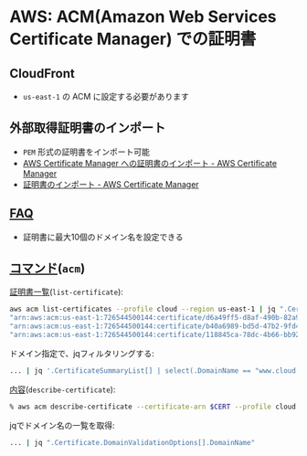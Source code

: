 # AWS: ACM(Amazon Web Services Certificate Manager) での証明書

## CloudFront

- `us-east-1` の ACM に設定する必要があります

## 外部取得証明書のインポート

- `PEM` 形式の証明書をインポート可能
- [AWS Certificate Manager への証明書のインポート - AWS Certificate Manager](https://docs.aws.amazon.com/ja_jp/acm/latest/userguide/import-certificate.html)
- [証明書のインポート - AWS Certificate Manager](https://docs.aws.amazon.com/ja_jp/acm/latest/userguide/import-certificate-api-cli.html)

## [FAQ](https://aws.amazon.com/jp/certificate-manager/faqs/)

- 証明書に最大10個のドメイン名を設定できる


## [コマンド](https://docs.aws.amazon.com/cli/latest/reference/acm/index.html#cli-aws-acm)(`acm`)

[証明書一覧](https://docs.aws.amazon.com/cli/latest/reference/acm/list-certificates.html)(`list-certificate`):

~~~bash
aws acm list-certificates --profile cloud --region us-east-1 | jq ".CertificateSummaryList[].CertificateArn" 
"arn:aws:acm:us-east-1:726544500144:certificate/d6a49ff5-d8af-490b-82a9-1c9260a7099b"
"arn:aws:acm:us-east-1:726544500144:certificate/b40a6989-bd5d-47b2-9fd4-ba94429afb65"
"arn:aws:acm:us-east-1:726544500144:certificate/118845ca-78dc-4b66-bb92-b4489ac91c52"
~~~

ドメイン指定で、jqフィルタリングする:

~~~bash
... | jq '.CertificateSummaryList[] | select(.DomainName == "www.cloud.com") | .CertificateArn'
~~~



[内容](https://docs.aws.amazon.com/cli/latest/reference/acm/describe-certificate.html)(`describe-certificate`):

~~~bash
% aws acm describe-certificate --certificate-arn $CERT --profile cloud --region us-east-1
~~~

jqでドメイン名の一覧を取得:

~~~bash
... | jq ".Certificate.DomainValidationOptions[].DomainName"
~~~

